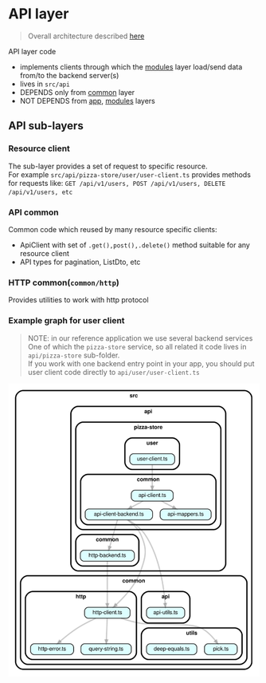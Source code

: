 # API layer

> Overall architecture described [here](architecture.md)

API layer code

-   implements clients through which the [modules](layer-1-modules.md) layer load/send data from/to the backend server(s)
-   lives in `src/api`
-   DEPENDS only from [common](layer-3-common.md) layer
-   NOT DEPENDS from [app](layer-0-app.md), [modules](layer-1-modules.md) layers

## API sub-layers

### Resource client

The sub-layer provides a set of request to specific resource.
<br>For example `src/api/pizza-store/user/user-client.ts` provides methods for requests like: `GET /api/v1/users, POST /api/v1/users, DELETE /api/v1/users, etc`

### API common

Common code which reused by many resource specific clients:

-   ApiClient with set of `.get(),post(),.delete()` method suitable for any resource client
-   API types for pagination, ListDto, etc

### HTTP common(`common/http`)

Provides utilities to work with http protocol

### Example graph for user client

> NOTE: in our reference application we use several backend services<br>
> One of which the `pizza-store` service, so all related it code lives in `api/pizza-store` sub-folder.<br>
> If you work with one backend entry point in your app, you should put user client code directly to `api/user/user-client.ts`

<img src="./images/api-code-graph.svg">
